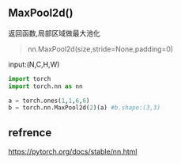 ## MaxPool2d()
返回函数,局部区域做最大池化
>nn.MaxPool2d(size,stride=None,padding=0)

input:(N,C,H,W)

```py
import torch
import torch.nn as nn

a = torch.ones(1,1,6,6)
b = torch.nn.MaxPool2d(2)(a) #b.shape:(3,3)
```


## refrence

https://pytorch.org/docs/stable/nn.html
